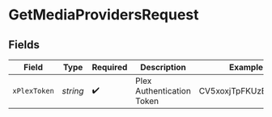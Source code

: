 # GetMediaProvidersRequest


## Fields

| Field                     | Type                      | Required                  | Description               | Example                   |
| ------------------------- | ------------------------- | ------------------------- | ------------------------- | ------------------------- |
| `xPlexToken`              | *string*                  | :heavy_check_mark:        | Plex Authentication Token | CV5xoxjTpFKUzBTShsaf      |